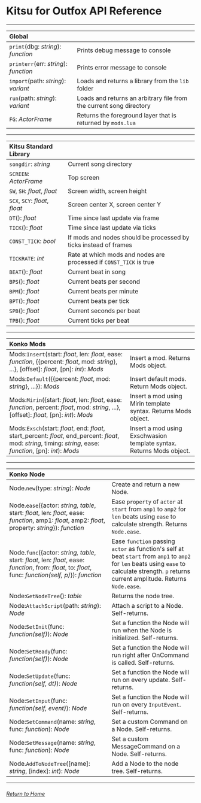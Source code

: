 # Kitsu for Outfox API Reference

---

| Global | |
|:--- |:--- |
| `print`(dbg: *string*): *function* | Prints debug message to console |
| `printerr`(err: *string*): *function* | Prints error message to console |
| `import`(path: *string*): *variant* | Loads and returns a library from the `lib` folder |
| `run`(path: *string*): *variant* | Loads and returns an arbitrary file from the current song directory |
| `FG`: *ActorFrame* | Returns the foreground layer that is returned by `mods.lua` |

---

| Kitsu Standard Library | |
|:--- |:--- |
| `songdir`: *string* | Current song directory |
| `SCREEN`: *ActorFrame* | Top screen |
| `SW`, `SH`: *float*, *float* | Screen width, screen height |
| `SCX`, `SCY`: *float*, *float* | Screen center X, screen center Y |
| `DT`(): *float* | Time since last update via frame |
| `TICK`(): *float* | Time since last update via ticks |
| `CONST_TICK`: *bool* | If mods and nodes should be processed by ticks instead of frames |
| `TICKRATE`: *int* | Rate at which mods and nodes are processed if `CONST_TICK` is true |
| `BEAT`(): *float* | Current beat in song |
| `BPS`(): *float* | Current beats per second |
| `BPM`(): *float* | Current beats per minute |
| `BPT`(): *float* | Current beats per tick |
| `SPB`(): *float* | Current seconds per beat |
| `TPB`(): *float* | Current ticks per beat |

---

| Konko Mods | |
|:--- |:--- |
| Mods:`Insert`(start: *float*, len: *float*, ease: *function*, \{\{percent: *float*, mod: *string*\}, ...\}, \[offset\]: *float*, \[pn\]: *int*): *Mods* | Insert a mod. Returns Mods object. |
| Mods:`Default`(\{\{percent: *float*, mod: *string*\}, ...\}): *Mods* | Insert default mods. Return Mods object. |
| Mods:`Mirin`(\{start: *float*, len: *float*, ease: *function*, percent: *float*, mod: *string*, ...\}, \[offset\]: *float*, \[pn\]: *int*): *Mods* | Insert a mod using Mirin template syntax. Returns Mods object. |
| Mods:`Exsch`(start: *float*, end: *float*, start_percent: *float*, end_percent: *float*, mod: *string*, timing: *string*, ease: *function*, \[pn\]: *int*): *Mods* | Insert a mod using Exschwasion template syntax. Returns Mods object. |

---

| Konko Node | |
|:--- |:--- |
| Node.`new`(type: *string*): *Node* | Create and return a new Node. |
| Node.`ease`(\{actor: *string, table*, start: *float*, len: *float*, ease: *function*, amp1: *float*, amp2: *float*, property: *string*\}): *function* | Ease `property` of `actor` at `start` from `amp1` to `amp2` for `len` beats using `ease` to calculate strength. Returns `Node.ease`. |
| Node.`func`(\{actor: *string, table*, start: *float*, len: *float*, ease: *function*, from: *float*, to: *float*, func: *function(self, p)*\}): *function* | Ease `function` passing `actor` as function's self at beat `start` from `amp1` to `amp2` for `len` beats using `ease` to calculate strength. `p` returns current amplitude. Returns `Node.ease`. |
| Node:`GetNodeTree`(): *table* | Returns the node tree. |
| Node:`AttachScript`(path: *string*): *Node* | Attach a script to a Node. Self-returns. |
| Node:`SetInit`(func: *function(self)*): *Node* | Set a function the Node will run when the Node is initialized. Self-returns. |
| Node:`SetReady`(func: *function(self)*): *Node* | Set a function the Node will run right after OnCommand is called. Self-returns. |
| Node:`SetUpdate`(func: *function(self, dt)*): *Node* | Set a function the Node will run on every update. Self-returns. |
| Node:`SetInput`(func: *function(self, event)*): *Node* | Set a function the Node will run on every `InputEvent`. Self-returns. |
| Node:`SetCommand`(name: *string*, func: *function*): *Node* | Set a custom Command on a Node. Self-returns. |
| Node:`SetMessage`(name: *string*, func: *function*): *Node* | Set a custom  MessageCommand on a Node. Self-returns. |
| Node.`AddToNodeTree`(\[name\]: *string*, \[index\]: *int*): *Node* | Add a Node to the node tree. Self-returns. |

---
###### [Return to Home](/kitsu-template)
